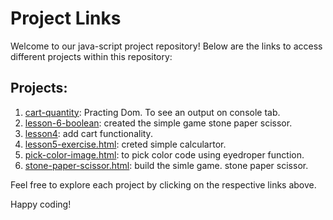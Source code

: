 # Project Links

Welcome to our java-script project repository! Below are the links to access different projects within this repository:

## Projects:

1. [cart-quantity](https://praveenjd201.github.io/Java-Script/cart-quantity.html): Practing Dom. To see an output on console tab.
2. [lesson-6-boolean](https://praveenjd201.github.io/Java-Script/lesson-6-boolean.html): created the simple game stone paper scissor.
3. [lesson4](https://praveenjd201.github.io/Java-Script/lesson4.html): add cart functionality.
4. [lesson5-exercise.html](https://praveenjd201.github.io/Java-Script/lesson5-exercise.html): creted simple calculartor.
5. [pick-color-image.html](https://praveenjd201.github.io/Java-Script/pick-color-image.html): to pick color code using eyedroper function.
6. [stone-paper-scissor.html](https://praveenjd201.github.io/Java-Script/stone-paper-scissor.html): build the simle game. stone paper scissor.

Feel free to explore each project by clicking on the respective links above.

Happy coding!


